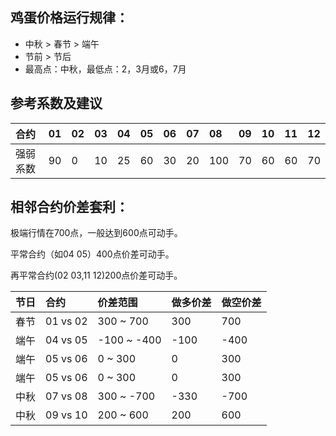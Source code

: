## 鸡蛋价格运行规律：

* 中秋 > 春节 > 端午
* 节前 > 节后
* 最高点：中秋，最低点：2，3月或6，7月

## 参考系数及建议
|  合约 |    01 |    02 |    03 |    04 |    05 |    06 |    07 |    08 |    09 |    10 |    11 |    12 |
|:----  | :---- | :---- | :---- | :---- | :---- | :---- | :---- | :---- | :---- | :---- | :---- | :---- |
|强弱系数|    90 |     0 |    10 |    25 |    60 |    30 |    20 |   100 |    70 |    60 |    60 |    70 |

## 相邻合约价差套利：

极端行情在700点，一般达到600点可动手。

平常合约（如04 05）400点价差可动手。

再平常合约(02 03,11 12)200点价差可动手。

| 节日 | 合约 | 价差范围 | 做多价差 | 做空价差 |
| :---- | :---- | :---- | :---- | :---- |
| 春节 | 01 vs 02 |  300 ~  700 |  300 | 700 |
| 端午 | 04 vs 05 | -100 ~ -400 | -100 |-400 |
| 端午 | 05 vs 06 |    0 ~  300 |    0 | 300 |
| 端午 | 05 vs 06 |    0 ~  300 |    0 | 300 |
| 中秋 | 07 vs 08 |  300 ~ -700 | -330 |-700 |
| 中秋 | 09 vs 10 |  200 ~  600 |  200 | 600 |
